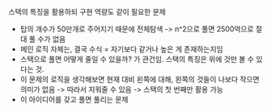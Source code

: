 스택의 특징을 활용하되 구현 역량도 같이 필요한 문제
- 탑의 개수가 50만개로 주어지기 때문에 전체탐색 -> n^2으로 풀면 2500억으로 절대 풀 수가 없음
- 메인 로직 자체는, 결국 수식 = 자기보다 같거나 높은 게 존재하는지임
- 스택으로 풀면 어떻게 줄일 수 있을까? 가 관건임. 스택의 특징은 위에 것만 볼 수 있다는 것.
- 이 문제의 로직을 생각해보면 현재 대비 왼쪽에 대해, 왼쪽의 것들이 나보다 작으면 의미가 없음 -> 따라서 지워줄 수 있음 -> 스택의 첫 번째만 활용 가능
- 이 아이디어를 갖고 풀면 풀리는 문제
